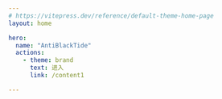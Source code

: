 ```yaml
---
# https://vitepress.dev/reference/default-theme-home-page
layout: home

hero:
  name: "AntiBlackTide"
  actions:
    - theme: brand
      text: 进入
      link: /content1

---
```


